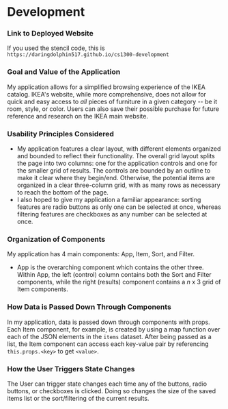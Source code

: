 # Development

### Link to Deployed Website
If you used the stencil code, this is `https://daringdolphin517.github.io/cs1300-development`

### Goal and Value of the Application
My application allows for a simplified browsing experience of the IKEA catalog. IKEA's website, while more comprehensive, does not allow for quick and easy access to *all* pieces of furniture in a given category -- be it room, style, or color. Users can also save their possible purchase for future reference and research on the IKEA main website. 

### Usability Principles Considered
- My application features a clear layout, with different elements organized and bounded to reflect their functionality. The overall grid layout splits the page into two columns: one for the application controls and one for the smaller grid of results. The controls are bounded by an outline to make it clear where they begin/end. Otherwise, the potential items are organized in a clear three-column grid, with as many rows as necessary to reach the bottom of the page.
- I also hoped to give my application a familiar appearance: sorting features are radio buttons as only one can be selected at once, whereas filtering features are checkboxes as any number can be selected at once.

### Organization of Components
My application has 4 main components: App, Item, Sort, and Filter.
- App is the overarching component which contains the other three. Within App, the left (control) column contains both the Sort and Filter components, while the right (results) component contains a *n* x 3 grid of Item components.

### How Data is Passed Down Through Components
In my application, data is passed down through components with props. Each Item component, for example, is created by using a map function over each of the JSON elements in the ``items`` dataset. After being passed as a list, the Item component can access each key-value pair by referencing ``this.props.<key>`` to get ``<value>``.

### How the User Triggers State Changes
The User can trigger state changes each time any of the buttons, radio buttons, or checkboxes is clicked. Doing so changes the size of the saved items list or the sort/filtering of the current results.

